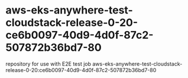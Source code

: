 # aws-eks-anywhere-test-cloudstack-release-0-20-ce6b0097-40d9-4d0f-87c2-507872b36bd7-80
repository for use with E2E test job aws-eks-anywhere-test-cloudstack-release-0-20:ce6b0097-40d9-4d0f-87c2-507872b36bd7-80
